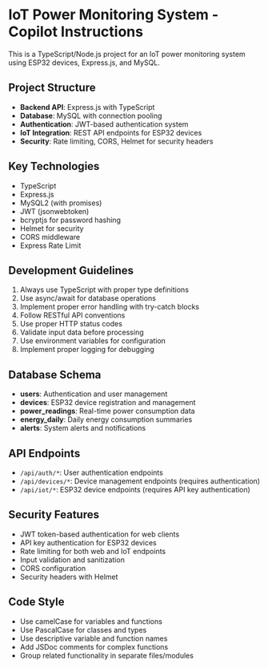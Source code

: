 <!-- Use this file to provide workspace-specific custom instructions to Copilot. For more details, visit https://code.visualstudio.com/docs/copilot/copilot-customization#_use-a-githubcopilotinstructionsmd-file -->

# IoT Power Monitoring System - Copilot Instructions

This is a TypeScript/Node.js project for an IoT power monitoring system using ESP32 devices, Express.js, and MySQL.

## Project Structure

- **Backend API**: Express.js with TypeScript
- **Database**: MySQL with connection pooling
- **Authentication**: JWT-based authentication system
- **IoT Integration**: REST API endpoints for ESP32 devices
- **Security**: Rate limiting, CORS, Helmet for security headers

## Key Technologies

- TypeScript
- Express.js
- MySQL2 (with promises)
- JWT (jsonwebtoken)
- bcryptjs for password hashing
- Helmet for security
- CORS middleware
- Express Rate Limit

## Development Guidelines

1. Always use TypeScript with proper type definitions
2. Use async/await for database operations
3. Implement proper error handling with try-catch blocks
4. Follow RESTful API conventions
5. Use proper HTTP status codes
6. Validate input data before processing
7. Use environment variables for configuration
8. Implement proper logging for debugging

## Database Schema

- **users**: Authentication and user management
- **devices**: ESP32 device registration and management
- **power_readings**: Real-time power consumption data
- **energy_daily**: Daily energy consumption summaries
- **alerts**: System alerts and notifications

## API Endpoints

- `/api/auth/*`: User authentication endpoints
- `/api/devices/*`: Device management endpoints (requires authentication)
- `/api/iot/*`: ESP32 device endpoints (requires API key authentication)

## Security Features

- JWT token-based authentication for web clients
- API key authentication for ESP32 devices
- Rate limiting for both web and IoT endpoints
- Input validation and sanitization
- CORS configuration
- Security headers with Helmet

## Code Style

- Use camelCase for variables and functions
- Use PascalCase for classes and types
- Use descriptive variable and function names
- Add JSDoc comments for complex functions
- Group related functionality in separate files/modules
